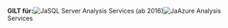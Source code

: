 **GILT für:**![Ja](media/yes.png)SQL Server Analysis Services (ab 2016)![Ja](media/yes.png)Azure Analysis Services